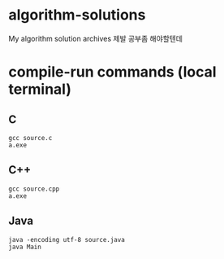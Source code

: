 # algorithm-solutions
My algorithm solution archives
제발 공부좀 해야할텐데

# compile-run commands (local terminal)
## C
```
gcc source.c
a.exe
```
## C++
```
gcc source.cpp
a.exe
```
## Java
```
java -encoding utf-8 source.java
java Main
```